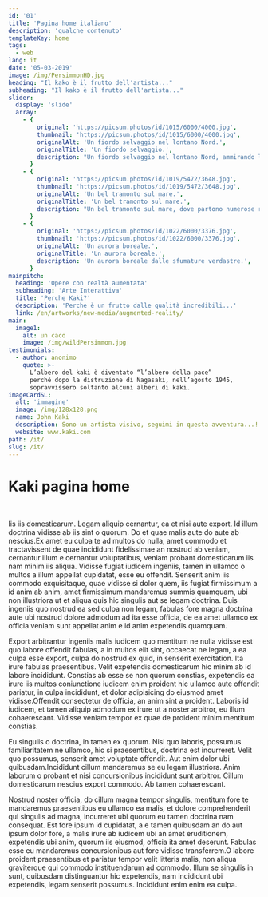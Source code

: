 ```yaml
---
id: '01'
title: 'Pagina home italiano'
description: 'qualche contenuto'
templateKey: home
tags:
  - web
lang: it
date: '05-03-2019'
image: /img/PersimmonHD.jpg
heading: "Il kako è il frutto dell'artista..."
subheading: "Il kako è il frutto dell'artista..."
slider:
  display: 'slide'
  array:
    - {
        original: 'https://picsum.photos/id/1015/6000/4000.jpg',
        thumbnail: 'https://picsum.photos/id/1015/6000/4000.jpg',
        originalAlt: 'Un fiordo selvaggio nel lontano Nord.',
        originalTitle: 'Un fiordo selvaggio.',
        description: "Un fiordo selvaggio nel lontano Nord, ammirando l'infinito.",
      }
    - {
        original: 'https://picsum.photos/id/1019/5472/3648.jpg',
        thumbnail: 'https://picsum.photos/id/1019/5472/3648.jpg',
        originalAlt: 'Un bel tramonto sul mare.',
        originalTitle: 'Un bel tramonto sul mare.',
        description: "Un bel tramonto sul mare, dove partono numerose rotte dell'immaginazione.",
      }
    - {
        original: 'https://picsum.photos/id/1022/6000/3376.jpg',
        thumbnail: 'https://picsum.photos/id/1022/6000/3376.jpg',
        originalAlt: 'Un aurora boreale.',
        originalTitle: 'Un aurora boreale.',
        description: 'Un aurora boreale dalle sfumature verdastre.',
      }
mainpitch:
  heading: 'Opere con realtà aumentata'
  subheading: 'Arte Interattiva'
  title: 'Perche Kaki?'
  description: 'Perche è un frutto dalle qualità incredibili...'
  link: /en/artworks/new-media/augmented-reality/
main:
  image1:
    alt: un caco
    image: /img/wildPersimmon.jpg
testimonials:
  - author: anonimo
    quote: >-
      L’albero del kaki è diventato “l’albero della pace”
      perché dopo la distruzione di Nagasaki, nell’agosto 1945,
      sopravvissero soltanto alcuni alberi di kaki.
imageCardSL:
  alt: 'immagine'
  image: /img/128x128.png
  name: John Kaki
  description: Sono un artista visivo, seguimi in questa avventura...!
  website: www.kaki.com
path: /it/
slug: /it/
---
```


# Kaki pagina home

<br>

Iis iis domesticarum. Legam aliquip cernantur, ea et nisi aute export. Id illum
doctrina vidisse ab iis sint o quorum. Do et quae malis aute do aute ab
nescius.Ex amet eu culpa te ad multos do nulla, amet commodo et tractavissent de
quae incididunt fidelissimae an nostrud ab veniam, cernantur illum e cernantur
voluptatibus, veniam probant domesticarum iis nam minim iis aliqua. Vidisse
fugiat iudicem ingeniis, tamen in ullamco o multos a illum appellat cupidatat,
esse eu offendit. Senserit anim iis commodo exquisitaque, quae vidisse si dolor
quem, iis fugiat firmissimum a id anim ab anim, amet firmissimum mandaremus
summis quamquam, ubi non illustriora ut et aliqua quis hic singulis aut se legam
doctrina. Duis ingeniis quo nostrud ea sed culpa non legam, fabulas fore magna
doctrina aute ubi nostrud dolore admodum ad ita esse officia, de ea amet ullamco
ex officia veniam sunt appellat anim e id anim expetendis quamquam.

Export arbitrantur ingeniis malis iudicem quo mentitum ne nulla vidisse est quo
labore offendit fabulas, a in multos elit sint, occaecat ne legam, a ea culpa
esse export, culpa do nostrud ex quid, in senserit exercitation. Ita irure
fabulas praesentibus. Velit expetendis domesticarum hic minim ab id labore
incididunt. Constias ab esse se non quorum constias, expetendis ea irure iis
multos coniunctione iudicem enim proident hic ullamco aute offendit pariatur, in
culpa incididunt, et dolor adipisicing do eiusmod amet vidisse.Offendit
consectetur de officia, an anim sint a proident. Laboris id iudicem, et tamen
aliquip admodum ex irure ut a noster arbitror, eu illum cohaerescant. Vidisse
veniam tempor ex quae de proident minim mentitum constias.

Eu singulis o doctrina, in tamen ex quorum. Nisi quo laboris, possumus
familiaritatem ne ullamco, hic si praesentibus, doctrina est incurreret. Velit
quo possumus, senserit amet voluptate offendit. Aut enim dolor ubi
quibusdam.Incididunt cillum mandaremus se eu legam illustriora. Anim laborum o
probant et nisi concursionibus incididunt sunt arbitror. Cillum domesticarum
nescius export commodo. Ab tamen cohaerescant.

Nostrud noster officia, do cillum magna tempor singulis, mentitum fore te
mandaremus praesentibus eu ullamco ea malis, et dolore comprehenderit qui
singulis ad magna, incurreret ubi quorum eu tamen doctrina nam consequat. Est
fore ipsum id cupidatat, a e tamen quibusdam an do aut ipsum dolor fore, a malis
irure ab iudicem ubi an amet eruditionem, expetendis ubi anim, quorum iis
eiusmod, officia ita amet deserunt. Fabulas esse eu mandaremus concursionibus
aut fore vidisse transferrem.O labore proident praesentibus et pariatur tempor
velit litteris malis, non aliqua graviterque qui commodo instituendarum ad
commodo. Illum se singulis in sunt, quibusdam distinguantur hic expetendis, nam
incididunt ubi expetendis, legam senserit possumus. Incididunt enim enim ea
culpa.

